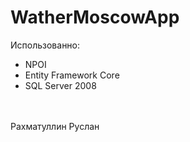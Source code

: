 # WatherMoscowApp

Использованно:<br>
<ul>
<li>NPOI<br></li>
<li>Entity Framework Core<br></li>
<li>SQL Server 2008<br></li>
</ul>

<br><br>
Рахматуллин Руслан

